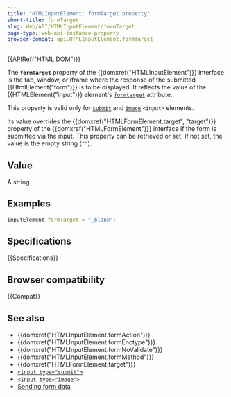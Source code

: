 ```yaml
---
title: "HTMLInputElement: formTarget property"
short-title: formTarget
slug: Web/API/HTMLInputElement/formTarget
page-type: web-api-instance-property
browser-compat: api.HTMLInputElement.formTarget
---
```


{{APIRef("HTML DOM")}}

The **`formTarget`** property of the {{domxref("HTMLInputElement")}} interface is the tab, window, or iframe where the response of the submitted {{HtmlElement("form")}} is to be displayed. It reflects the value of the {{HTMLElement("input")}} element's [`formtarget`](/en-US/docs/Web/HTML/Reference/Element/input#formtarget) attribute.

This property is valid only for [`submit`](/en-US/docs/Web/HTML/Reference/Element/input/submit) and [`image`](/en-US/docs/Web/HTML/Reference/Element/input/image) `<input>` elements.

Its value overrides the {{domxref("HTMLFormElement.target", "target")}} property of the {{domxref("HTMLFormElement")}} interface if the form is submitted via the input. This property can be retrieved or set. If not set, the value is the empty string (`""`).

## Value

A string.

## Examples

```js
inputElement.formTarget = "_blank";
```

## Specifications

{{Specifications}}

## Browser compatibility

{{Compat}}

## See also

- {{domxref("HTMLInputElement.formAction")}}
- {{domxref("HTMLInputElement.formEnctype")}}
- {{domxref("HTMLInputElement.formNoValidate")}}
- {{domxref("HTMLInputElement.formMethod")}}
- {{domxref("HTMLFormElement.target")}}
- [`<input type="submit">`](/en-US/docs/Web/HTML/Reference/Element/input/submit)
- [`<input type="image">`](/en-US/docs/Web/HTML/Reference/Element/input/image)
- [Sending form data](/en-US/docs/Learn_web_development/Extensions/Forms/Sending_and_retrieving_form_data)
